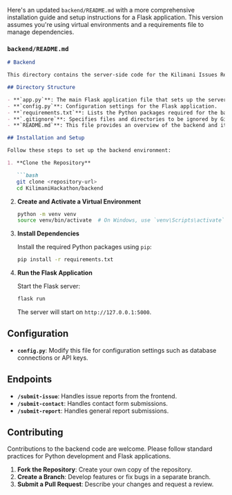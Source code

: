 Here's an updated `backend/README.md` with a more comprehensive installation guide and setup instructions for a Flask application. This version assumes you're using virtual environments and a requirements file to manage dependencies.

### `backend/README.md`

```markdown
# Backend

This directory contains the server-side code for the Kilimani Issues Reporting System, built using Flask. It handles API endpoints for reporting issues, contacting administrators, and managing other backend functionalities.

## Directory Structure

- **`app.py`**: The main Flask application file that sets up the server and routes.
- **`config.py`**: Configuration settings for the Flask application.
- **`requirements.txt`**: Lists the Python packages required for the backend.
- **`.gitignore`**: Specifies files and directories to be ignored by Git.
- **`README.md`**: This file provides an overview of the backend and its setup.

## Installation and Setup

Follow these steps to set up the backend environment:

1. **Clone the Repository**

   ```bash
   git clone <repository-url>
   cd KilimaniHackathon/backend
   ```

2. **Create and Activate a Virtual Environment**

   ```bash
   python -m venv venv
   source venv/bin/activate  # On Windows, use `venv\Scripts\activate`
   ```

3. **Install Dependencies**

   Install the required Python packages using `pip`:

   ```bash
   pip install -r requirements.txt
   ```

4. **Run the Flask Application**

   Start the Flask server:

   ```bash
   flask run
   ```

   The server will start on `http://127.0.0.1:5000`.

## Configuration

- **`config.py`**: Modify this file for configuration settings such as database connections or API keys.

## Endpoints

- **`/submit-issue`**: Handles issue reports from the frontend.
- **`/submit-contact`**: Handles contact form submissions.
- **`/submit-report`**: Handles general report submissions.

## Contributing

Contributions to the backend code are welcome. Please follow standard practices for Python development and Flask applications.

1. **Fork the Repository**: Create your own copy of the repository.
2. **Create a Branch**: Develop features or fix bugs in a separate branch.
3. **Submit a Pull Request**: Describe your changes and request a review.
